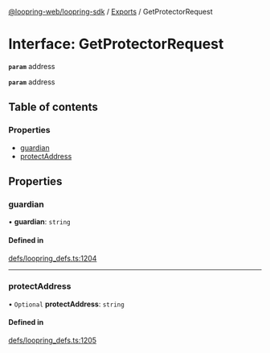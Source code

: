 [@loopring-web/loopring-sdk](../README.md) / [Exports](../modules.md) / GetProtectorRequest

# Interface: GetProtectorRequest

**`param`** address

**`param`** address

## Table of contents

### Properties

- [guardian](GetProtectorRequest.md#guardian)
- [protectAddress](GetProtectorRequest.md#protectaddress)

## Properties

### guardian

• **guardian**: `string`

#### Defined in

[defs/loopring_defs.ts:1204](https://github.com/Loopring/loopring_sdk/blob/18accaa/src/defs/loopring_defs.ts#L1204)

___

### protectAddress

• `Optional` **protectAddress**: `string`

#### Defined in

[defs/loopring_defs.ts:1205](https://github.com/Loopring/loopring_sdk/blob/18accaa/src/defs/loopring_defs.ts#L1205)
